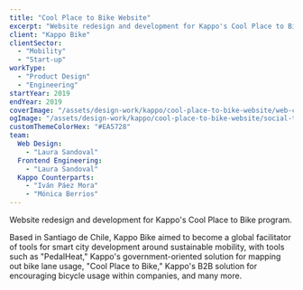 ```yaml
---
title: "Cool Place to Bike Website"
excerpt: "Website redesign and development for Kappo's Cool Place to Bike program."
client: "Kappo Bike"
clientSector:
  - "Mobility"
  - "Start-up"
workType:
  - "Product Design"
  - "Engineering"
startYear: 2019
endYear: 2019
coverImage: "/assets/design-work/kappo/cool-place-to-bike-website/web-cool-place-to-bike.mp4"
ogImage: "/assets/design-work/kappo/cool-place-to-bike-website/social-thumbnail.png"
customThemeColorHex: "#EA5728"
team:
  Web Design:
    - "Laura Sandoval"
  Frontend Engineering:
    - "Laura Sandoval"
  Kappo Counterparts:
    - "Iván Páez Mora"
    - "Mónica Berrios"
---
```


Website redesign and development for Kappo's Cool Place to Bike program.

Based in Santiago de Chile, Kappo Bike aimed to become a global facilitator of tools for smart city development around sustainable mobility, with tools such as "PedalHeat," Kappo's government-oriented solution for mapping out bike lane usage, "Cool Place to Bike," Kappo's B2B solution for encouraging bicycle usage within companies, and many more.
